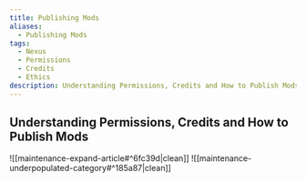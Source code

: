 ```yaml
---
title: Publishing Mods
aliases:
  - Publishing Mods
tags:
  - Nexus
  - Permissions
  - Credits
  - Ethics
description: Understanding Permissions, Credits and How to Publish Mods
---
```

## Understanding Permissions, Credits and How to Publish Mods

![[maintenance-expand-article#^6fc39d|clean]]
![[maintenance-underpopulated-category#^185a87|clean]]